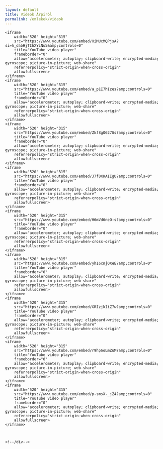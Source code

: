```yaml
--- 
layout: default 
title: Videok Árpiról 
permalink: /emlekek/videok 
--- 
```


<!--article class="art-post"-->
  <!--div="art-postcontent clearfix"-->

	<iframe 
	    width="520" height="315" 
	    src="https://www.youtube.com/embed/XiMUcMQPjsA?si=h_dabHjTIhXYiNu5&amp;controls=0" 
	    title="YouTube video player" 
	    frameborder="0" 
	    allow="accelerometer; autoplay; clipboard-write; encrypted-media; gyroscope; picture-in-picture; web-share" 
	    referrerpolicy="strict-origin-when-cross-origin" 
	    allowfullscreen>
	</iframe>
	<iframe 
	    width="520" height="315" 
	    src="https://www.youtube.com/embed/a_p1I7hIzes?amp;controls=0" 
	    title="YouTube video player" 
	    frameborder="0" 
	    allow="accelerometer; autoplay; clipboard-write; encrypted-media; gyroscope; picture-in-picture; web-share" 
	    referrerpolicy="strict-origin-when-cross-origin" 
	    allowfullscreen>
	</iframe>
	<iframe 
	    width="520" height="315" 
	    src="https://www.youtube.com/embed/Zkf8gO627Gs?amp;controls=0" 
	    title="YouTube video player" 
	    frameborder="0" 
	    allow="accelerometer; autoplay; clipboard-write; encrypted-media; gyroscope; picture-in-picture; web-share" 
	    referrerpolicy="strict-origin-when-cross-origin" 
	    allowfullscreen>
	</iframe>
	<iframe 
	    width="520" height="315" 
	    src="https://www.youtube.com/embed/J7f0XKAIIgU?amp;controls=0" 
	    title="YouTube video player" 
	    frameborder="0" 
	    allow="accelerometer; autoplay; clipboard-write; encrypted-media; gyroscope; picture-in-picture; web-share" 
	    referrerpolicy="strict-origin-when-cross-origin" 
	    allowfullscreen>
	</iframe>
	<iframe 
	    width="520" height="315" 
	    src="https://www.youtube.com/embed/H6mVd6neO-s?amp;controls=0" 
	    title="YouTube video player" 
	    frameborder="0" 
	    allow="accelerometer; autoplay; clipboard-write; encrypted-media; gyroscope; picture-in-picture; web-share" 
	    referrerpolicy="strict-origin-when-cross-origin" 
	    allowfullscreen>
	</iframe>
	<iframe 
	    width="520" height="315" 
	    src="https://www.youtube.com/embed/yhI6cnjOXeE?amp;controls=0" 
	    title="YouTube video player" 
	    frameborder="0" 
	    allow="accelerometer; autoplay; clipboard-write; encrypted-media; gyroscope; picture-in-picture; web-share" 
	    referrerpolicy="strict-origin-when-cross-origin" 
	    allowfullscreen>
	</iframe>
	<iframe 
	    width="520" height="315" 
	    src="https://www.youtube.com/embed/GRIzjkIiZ7w?amp;controls=0" 
	    title="YouTube video player" 
	    frameborder="0" 
	    allow="accelerometer; autoplay; clipboard-write; encrypted-media; gyroscope; picture-in-picture; web-share" 
	    referrerpolicy="strict-origin-when-cross-origin" 
	    allowfullscreen>
	</iframe>
	<iframe 
	    width="520" height="315" 
	    src="https://www.youtube.com/embed/r9hp6oLmZuM?amp;controls=0" 
	    title="YouTube video player" 
	    frameborder="0" 
	    allow="accelerometer; autoplay; clipboard-write; encrypted-media; gyroscope; picture-in-picture; web-share" 
	    referrerpolicy="strict-origin-when-cross-origin" 
	    allowfullscreen>
	</iframe>
	<iframe 
	    width="520" height="315" 
	    src="https://www.youtube.com/embed/p-smsX-_jZ4?amp;controls=0" 
	    title="YouTube video player" 
	    frameborder="0" 
	    allow="accelerometer; autoplay; clipboard-write; encrypted-media; gyroscope; picture-in-picture; web-share" 
	    referrerpolicy="strict-origin-when-cross-origin" 
	    allowfullscreen>
	</iframe>



    <!--/div-->
<!--/article-->